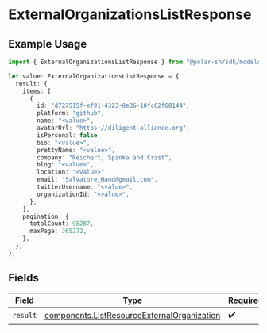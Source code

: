 # ExternalOrganizationsListResponse

## Example Usage

```typescript
import { ExternalOrganizationsListResponse } from "@polar-sh/sdk/models/operations/externalorganizationslist.js";

let value: ExternalOrganizationsListResponse = {
  result: {
    items: [
      {
        id: "d727515f-ef91-4323-8e36-10fc62f68144",
        platform: "github",
        name: "<value>",
        avatarUrl: "https://diligent-alliance.org",
        isPersonal: false,
        bio: "<value>",
        prettyName: "<value>",
        company: "Reichert, Spinka and Crist",
        blog: "<value>",
        location: "<value>",
        email: "Salvatore_Hand@gmail.com",
        twitterUsername: "<value>",
        organizationId: "<value>",
      },
    ],
    pagination: {
      totalCount: 95287,
      maxPage: 365272,
    },
  },
};
```

## Fields

| Field                                                                                                      | Type                                                                                                       | Required                                                                                                   | Description                                                                                                |
| ---------------------------------------------------------------------------------------------------------- | ---------------------------------------------------------------------------------------------------------- | ---------------------------------------------------------------------------------------------------------- | ---------------------------------------------------------------------------------------------------------- |
| `result`                                                                                                   | [components.ListResourceExternalOrganization](../../models/components/listresourceexternalorganization.md) | :heavy_check_mark:                                                                                         | N/A                                                                                                        |